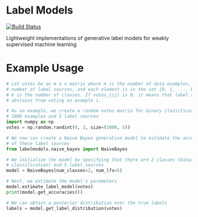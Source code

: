 # Label Models

[![Build Status](https://travis-ci.com/BatsResearch/labelmodels.svg?token=sinAgJjnTsxQ2oN3R9vi&branch=master)](https://travis-ci.com/BatsResearch/labelmodels)

Lightweight implementations of generative label models for weakly supervised machine learning

# Example Usage
```python
# Let votes be an m x n matrix where m is the number of data examples, n is the
# number of label sources, and each element is in the set {0, 1, ..., k}, where
# k is the number of classes. If votes_{ij} is 0, it means that label source j
# abstains from voting on example i.

# As an example, we create a random votes matrix for binary classification with
# 1000 examples and 5 label sources
import numpy as np
votes = np.random.randint(0, 3, size=(1000, 5))

# We now can create a Naive Bayes generative model to estimate the accuracies
# of these label sources
from labelmodels.naive_bayes import NaiveBayes

# We initialize the model by specifying that there are 2 classes (binary
# classification) and 5 label sources
model = NaiveBayes(num_classes=2, num_lfs=5)

# Next, we estimate the model's parameters
model.estimate_label_model(votes)
print(model.get_accuracies())

# We can obtain a posterior distribution over the true labels
labels = model.get_label_distribution(votes)
```